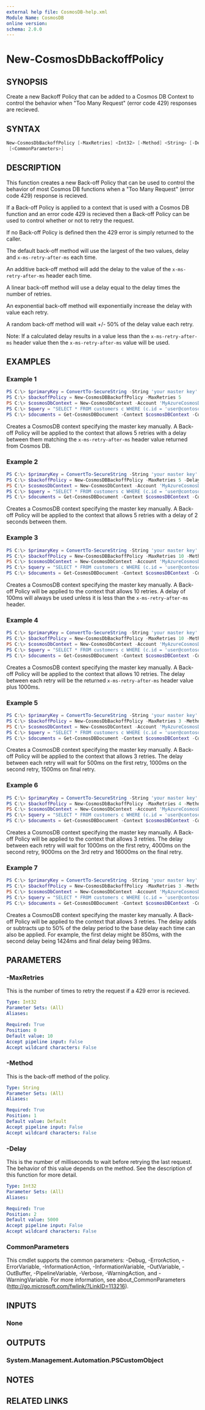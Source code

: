 ```yaml
---
external help file: CosmosDB-help.xml
Module Name: CosmosDB
online version:
schema: 2.0.0
---
```


# New-CosmosDbBackoffPolicy

## SYNOPSIS

Create a new Backoff Policy that can be added to a Cosmos DB Context to
control the behavior when "Too Many Request" (error code 429) responses
are recieved.

## SYNTAX

```powershell
New-CosmosDbBackoffPolicy [-MaxRetries] <Int32> [-Method] <String> [-Delay] <Int32>
 [<CommonParameters>]
```

## DESCRIPTION

This function creates a new Back-off Policy that can be used to control
the behavior of most Cosmos DB functions when a "Too Many Request"
(error code 429) response is recieved.

If a Back-off Policy is applied to a context that is used with a Cosmos DB
function and an error code 429 is recieved then a Back-off Policy can
be used to control whether or not to retry the request.

If no Back-off Policy is defined then the 429 error is simply returned to
the caller.

The default back-off method will use the largest of the two values,
delay and `x-ms-retry-after-ms` each time.

An additive back-off method will add the delay to the value of the
`x-ms-retry-after-ms` header each time.

A linear back-off method will use a delay equal to the delay times
the number of retries.

An exponential back-off method will exponentially increase the delay
with value each retry.

A random back-off method will wait +/- 50% of the delay value each
retry.

Note: If a calculated delay results in a value less than the
`x-ms-retry-after-ms` header value then the `x-ms-retry-after-ms`
value will be used.

## EXAMPLES

### Example 1

```powershell
PS C:\> $primaryKey = ConvertTo-SecureString -String 'your master key' -AsPlainText -Force
PS C:\> $backoffPolicy = New-CosmosDBBackoffPolicy -MaxRetries 5
PS C:\> $cosmosDbContext = New-CosmosDbContext -Account 'MyAzureCosmosDB' -Database 'MyDatabase' -Key $primaryKey -BackoffPolicy $backoffPolicy
PS C:\> $query = "SELECT * FROM customers c WHERE (c.id = 'user@contoso.com')"
PS C:\> $documents = Get-CosmosDBDocument -Context $cosmosDBContext -CollectionId 'MyNewCollection' -Query $query
```

Creates a CosmosDB context specifying the master key manually. A
Back-off Policy will be applied to the context that allows 5 retries
with a delay between them matching the `x-ms-retry-after-ms` header
value returned from Cosmos DB.

### Example 2

```powershell
PS C:\> $primaryKey = ConvertTo-SecureString -String 'your master key' -AsPlainText -Force
PS C:\> $backoffPolicy = New-CosmosDBBackoffPolicy -MaxRetries 5 -Delay 2000
PS C:\> $cosmosDbContext = New-CosmosDbContext -Account 'MyAzureCosmosDB' -Database 'MyDatabase' -Key $primaryKey -BackoffPolicy $backoffPolicy
PS C:\> $query = "SELECT * FROM customers c WHERE (c.id = 'user@contoso.com')"
PS C:\> $documents = Get-CosmosDBDocument -Context $cosmosDBContext -CollectionId 'MyNewCollection' -Query $query
```

Creates a CosmosDB context specifying the master key manually. A
Back-off Policy will be applied to the context that allows 5 retries
with a delay of 2 seconds between them.

### Example 3

```powershell
PS C:\> $primaryKey = ConvertTo-SecureString -String 'your master key' -AsPlainText -Force
PS C:\> $backoffPolicy = New-CosmosDBBackoffPolicy -MaxRetries 10 -Method Default -Delay 100
PS C:\> $cosmosDbContext = New-CosmosDbContext -Account 'MyAzureCosmosDB' -Database 'MyDatabase' -Key $primaryKey -BackoffPolicy $backoffPolicy
PS C:\> $query = "SELECT * FROM customers c WHERE (c.id = 'user@contoso.com')"
PS C:\> $documents = Get-CosmosDBDocument -Context $cosmosDBContext -CollectionId 'MyNewCollection' -Query $query
```

Creates a CosmosDB context specifying the master key manually. A
Back-off Policy will be applied to the context that allows 10 retries.
A delay of 100ms will always be used unless it is less than the
`x-ms-retry-after-ms` header.

### Example 4

```powershell
PS C:\> $primaryKey = ConvertTo-SecureString -String 'your master key' -AsPlainText -Force
PS C:\> $backoffPolicy = New-CosmosDbBackoffPolicy -MaxRetries 10 -Method Additive -Delay 1000
PS C:\> $cosmosDbContext = New-CosmosDbContext -Account 'MyAzureCosmosDB' -Database 'MyDatabase' -Key $primaryKey -BackoffPolicy $backoffPolicy
PS C:\> $query = "SELECT * FROM customers c WHERE (c.id = 'user@contoso.com')"
PS C:\> $documents = Get-CosmosDBDocument -Context $cosmosDBContext -CollectionId 'MyNewCollection' -Query $query
```

Creates a CosmosDB context specifying the master key manually. A
Back-off Policy will be applied to the context that allows 10 retries.
The delay between each retry will be the returned `x-ms-retry-after-ms`
header value plus 1000ms.

### Example 5

```powershell
PS C:\> $primaryKey = ConvertTo-SecureString -String 'your master key' -AsPlainText -Force
PS C:\> $backoffPolicy = New-CosmosDbBackoffPolicy -MaxRetries 3 -Method Linear -Delay 500
PS C:\> $cosmosDbContext = New-CosmosDbContext -Account 'MyAzureCosmosDB' -Database 'MyDatabase' -Key $primaryKey -BackoffPolicy $backoffPolicy
PS C:\> $query = "SELECT * FROM customers c WHERE (c.id = 'user@contoso.com')"
PS C:\> $documents = Get-CosmosDBDocument -Context $cosmosDBContext -CollectionId 'MyNewCollection' -Query $query
```

Creates a CosmosDB context specifying the master key manually. A
Back-off Policy will be applied to the context that allows 3 retries.
The delay between each retry will wait for 500ms on the first retry,
1000ms on the second retry, 1500ms on final retry.

### Example 6

```powershell
PS C:\> $primaryKey = ConvertTo-SecureString -String 'your master key' -AsPlainText -Force
PS C:\> $backoffPolicy = New-CosmosDbBackoffPolicy -MaxRetries 4 -Method Exponential -Delay 1000
PS C:\> $cosmosDbContext = New-CosmosDbContext -Account 'MyAzureCosmosDB' -Database 'MyDatabase' -Key $primaryKey -BackoffPolicy $backoffPolicy
PS C:\> $query = "SELECT * FROM customers c WHERE (c.id = 'user@contoso.com')"
PS C:\> $documents = Get-CosmosDBDocument -Context $cosmosDBContext -CollectionId 'MyNewCollection' -Query $query
```

Creates a CosmosDB context specifying the master key manually. A
Back-off Policy will be applied to the context that allows 3 retries.
The delay between each retry will wait for 1000ms on the first retry,
4000ms on the second retry, 9000ms on the 3rd retry and 16000ms on
the final retry.

### Example 7

```powershell
PS C:\> $primaryKey = ConvertTo-SecureString -String 'your master key' -AsPlainText -Force
PS C:\> $backoffPolicy = New-CosmosDbBackoffPolicy -MaxRetries 3 -Method Random -Delay 1000
PS C:\> $cosmosDbContext = New-CosmosDbContext -Account 'MyAzureCosmosDB' -Database 'MyDatabase' -Key $primaryKey -BackoffPolicy $backoffPolicy
PS C:\> $query = "SELECT * FROM customers c WHERE (c.id = 'user@contoso.com')"
PS C:\> $documents = Get-CosmosDBDocument -Context $cosmosDBContext -CollectionId 'MyNewCollection' -Query $query
```

Creates a CosmosDB context specifying the master key manually. A
Back-off Policy will be applied to the context that allows 3 retries.
The delay adds or subtracts up to 50% of the delay period to the base
delay each time can also be applied. For example, the first delay
might be 850ms, with the second delay being 1424ms and final delay
being 983ms.

## PARAMETERS

### -MaxRetries

This is the number of times to retry the request if a 429 error
is recieved.

```yaml
Type: Int32
Parameter Sets: (All)
Aliases:

Required: True
Position: 0
Default value: 10
Accept pipeline input: False
Accept wildcard characters: False
```

### -Method

This is the back-off method of the policy.

```yaml
Type: String
Parameter Sets: (All)
Aliases:

Required: True
Position: 1
Default value: Default
Accept pipeline input: False
Accept wildcard characters: False
```

### -Delay

This is the number of milliseconds to wait before retrying the
last request. The behavior of this value depends on the method.
See the description of this function for more detail.

```yaml
Type: Int32
Parameter Sets: (All)
Aliases:

Required: True
Position: 2
Default value: 5000
Accept pipeline input: False
Accept wildcard characters: False
```

### CommonParameters

This cmdlet supports the common parameters: -Debug, -ErrorAction, -ErrorVariable, -InformationAction, -InformationVariable, -OutVariable, -OutBuffer, -PipelineVariable, -Verbose, -WarningAction, and -WarningVariable.
For more information, see about_CommonParameters (http://go.microsoft.com/fwlink/?LinkID=113216).

## INPUTS

### None


## OUTPUTS

### System.Management.Automation.PSCustomObject


## NOTES

## RELATED LINKS
